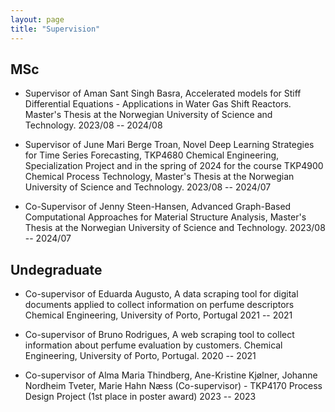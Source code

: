 ```yaml
---
layout: page
title: "Supervision"
---
```


 ## MSc
  - <span> Supervisor of Aman Sant Singh Basra, Accelerated models for Stiff Differential Equations - Applications in Water Gas Shift Reactors. Master's Thesis at the Norwegian University of Science and Technology. </span><span>2023/08 -- 2024/08</span>

  - <span> Supervisor of June Mari Berge Troan, Novel Deep Learning Strategies for Time Series Forecasting, TKP4680 Chemical Engineering, Specialization Project and in the spring of 2024 for the course TKP4900 Chemical Process Technology, Master's Thesis at the Norwegian University of Science and Technology. </span><span> 2023/08 -- 2024/07</span>

  - <span> Co-Supervisor of Jenny Steen-Hansen, Advanced Graph-Based Computational Approaches for Material Structure Analysis, Master's Thesis at the Norwegian University of Science and Technology. </span><span> 2023/08 -- 2024/07</span>

## Undegraduate

  - <span> Co-supervisor of Eduarda Augusto, A data scraping tool for digital documents applied to collect information on perfume
descriptors Chemical Engineering, University of Porto, Portugal</span><span> 2021 -- 2021 </span>

   - <span> Co-supervisor of Bruno Rodrigues, A web scraping tool to collect information about perfume evaluation by customers.
Chemical Engineering, University of Porto, Portugal. </span><span> 2020 -- 2021 </span>

  - <span> Co-supervisor of Alma Maria Thindberg, Ane-Kristine Kjølner, Johanne Nordheim Tveter, Marie Hahn Næss (Co-supervisor) - TKP4170 Process Design Project (1st place in poster award) </span><span> 2023 -- 2023 </span>
